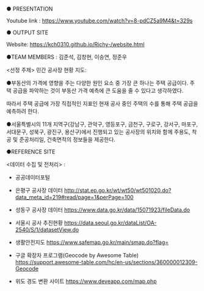 ● PRESENTATION

Youtube link : https://www.youtube.com/watch?v=8-pdCZ5a9M4&t=329s

● OUTPUT SITE

Website: https://kch0310.github.io/Richy-/website.html

●TEAM MEMBERS
: 김준석, 김창현, 이승연, 정준우

<선정 주제> 민간 공사장 현황 지도:

 ●부동산의 가격에 영향을 주는 다양한 원인 요소 중 가장 큰 하나는 주택 공급이다. 주택 공급을 파악하는 것이  부동산 가격 예측에 큰 도움을 줄 수 있다고 생각하였다. 
 
 따라서 주택 공급에 가장 직접적인 지표인 현재 공사 중인 주택의 수를 통해 주택 공급을 예측하려 한다. 
 
 ●서울특별시의 11개 지역구(강남구, 관악구, 영등포구, 금천구, 구로구, 강서구, 마포구, 서대문구, 성북구, 광진구, 용산구)에서 진행되고 있는 공사장의 위치와 함께 주용도, 착공 및 준공처리일, 건축면적의 정보들을 제공한다.






●REFERENCE SITE 

<데이터 수집 및 전처리> : 

- 공공데이터포털

- 은평구 공사장 데이터 http://stat.ep.go.kr/wt/wt50/wt501020.do?data_meta_id=219#read/page=1&perPage=100

- 성동구 공사장 데이터 https://www.data.go.kr/data/15071923/fileData.do

- 서울시 공사 추진현황 https://data.seoul.go.kr/dataList/OA-2540/S/1/datasetView.do

- 생활안전지도 https://www.safemap.go.kr/main/smap.do?flag=

- 구글 확장자 프로그램(Geocode by Awesome Table) https://support.awesome-table.com/hc/en-us/sections/360000012309-Geocode

- 위도 경도 변환 사이트 https://www.deveapp.com/map.php
